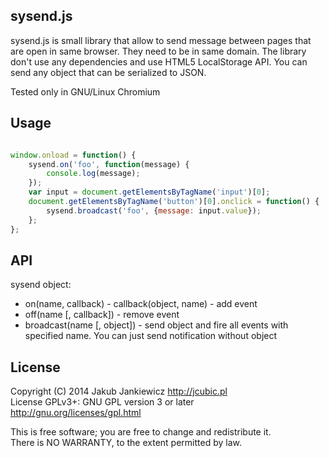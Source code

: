 ## sysend.js

sysend.js is small library that allow to send message between pages that are
open in same browser. They need to be in same domain. The library don't use
any dependencies and use HTML5 LocalStorage API. You can send any object that
can be serialized to JSON.

Tested only in GNU/Linux Chromium

## Usage

```javascript

window.onload = function() {
    sysend.on('foo', function(message) {
        console.log(message);
    });
    var input = document.getElementsByTagName('input')[0];
    document.getElementsByTagName('button')[0].onclick = function() {
        sysend.broadcast('foo', {message: input.value});
    };
};
```



## API

sysend object:

* on(name, callback)  - callback(object, name) - add event
* off(name [, callback]) - remove event
* broadcast(name [, object]) - send object and fire all events with specified name. You can just send notification without object

## License

Copyright (C) 2014 Jakub Jankiewicz <http://jcubic.pl><br/>
License GPLv3+: GNU GPL version 3 or later <http://gnu.org/licenses/gpl.html>


This is free software; you are free to change and redistribute it.<br/>
There is NO WARRANTY, to the extent permitted by law.

